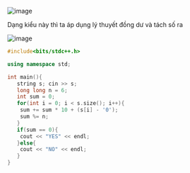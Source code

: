 ![image](https://github.com/Llam-a/Practice_Cpp/assets/115911041/d5898763-aeab-4464-89ee-5cf4e7818cc3)

Dạng kiểu này thì ta áp dụng lý thuyết đồng dư và tách số ra

![image](https://github.com/Llam-a/Practice_Cpp/assets/115911041/22d084d0-bbcf-4646-ad97-c6b0158905fd)

```cpp
#include<bits/stdc++.h>

using namespace std;

int main(){
   string s; cin >> s;
   long long n = 6;
   int sum = 0;
   for(int i = 0; i < s.size(); i++){
    sum += sum * 10 + (s[i] - '0');
    sum %= n;
   }
   if(sum == 0){
    cout << "YES" << endl;
   }else{
    cout << "NO" << endl;
   }
}
```
